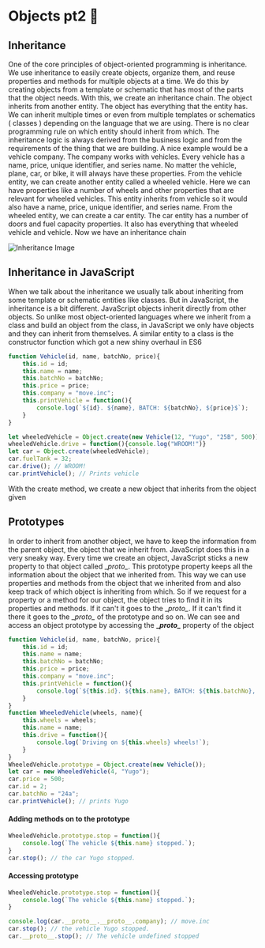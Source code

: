 # Objects pt2 🌰

## Inheritance
One of the core principles of object-oriented programming is inheritance.  We use inheritance to easily create objects, organize them, and reuse properties and methods for multiple objects at a time. We do this by creating objects from a template or schematic that has most of the parts that the object needs. With this, we create an inheritance chain. The object inherits from another entity. The object has everything that the entity has. We can inherit multiple times or even from multiple templates or schematics ( classes ) depending on the language that we are using. There is no clear programming rule on which entity should inherit from which. The inheritance logic is always derived from the business logic and from the requirements of the thing that we are building. A nice example would be a vehicle company. The company works with vehicles. Every vehicle has a name, price, unique identifier, and series name. No matter the vehicle, plane, car, or bike, it will always have these properties. From the vehicle entity, we can create another entity called a wheeled vehicle. Here we can have properties like a number of wheels and other properties that are relevant for wheeled vehicles. This entity inherits from vehicle so it would also have a name, price, unique identifier, and series name. From the wheeled entity, we can create a car entity. The car entity has a number of doors and fuel capacity properties. It also has everything that wheeled vehicle and vehicle. Now we have an inheritance chain

![Inheritance Image](https://raw.githubusercontent.com/sedc-codecademy/skwd9-04-ajs/main/Samples/inheritance.jpg?raw=true)

## Inheritance in JavaScript

When we talk about the inheritance we usually talk about inheriting from some template or schematic entities like classes. But in JavaScript, the inheritance is a bit different. JavaScript objects inherit directly from other objects. So unlike most object-oriented languages where we inherit from a class and build an object from the class, in JavaScript we only have objects and they can inherit from themselves. A similar entity to a class is the constructor function which got a new shiny overhaul in ES6

```javascript
function Vehicle(id, name, batchNo, price){
	this.id = id;
	this.name = name;
	this.batchNo = batchNo;
	this.price = price;
	this.company = "move.inc";
	this.printVehicle = function(){
		console.log(`${id}. ${name}, BATCH: ${batchNo}, ${price}$`);
	}
}

let wheeledVehicle = Object.create(new Vehicle(12, "Yugo", "25B", 500));
wheeledVehicle.drive = function(){console.log("WROOM!")}
let car = Object.create(wheeledVehicle);
car.fuelTank = 32;
car.drive(); // WROOM!
car.printVehicle(); // Prints vehicle
```

With the create method, we create a new object that inherits from the object given 

## Prototypes 

In order to inherit from another object, we have to keep the information from the parent object, the object that we inherit from. JavaScript does this in a very sneaky way. Every time we create an object, JavaScript sticks a new property to that object called \__proto\__. This prototype property keeps all the information about the object that we inherited from. This way we can use properties and methods from the object that we inherited from and also keep track of which object is inheriting from which. So if we request for a property or a method for our object, the object tries to find it in its properties and methods. If it can't it goes to the \__proto\__. If it can't find it there it goes to the \__proto\__ of the prototype and so on. We can see and access an object prototype by accessing the **\__proto\__** property of the object

```javascript
function Vehicle(id, name, batchNo, price){
	this.id = id;
	this.name = name;
	this.batchNo = batchNo;
	this.price = price;
	this.company = "move.inc";
	this.printVehicle = function(){
		console.log(`${this.id}. ${this.name}, BATCH: ${this.batchNo}, ${this.price}$`);
	}
}
function WheeledVehicle(wheels, name){
	this.wheels = wheels;
	this.name = name;
	this.drive = function(){
		console.log(`Driving on ${this.wheels} wheels!`);
	}
}
WheeledVehicle.prototype = Object.create(new Vehicle());
let car = new WheeledVehicle(4, "Yugo");
car.price = 500;
car.id = 2;
car.batchNo = "24a";
car.printVehicle(); // prints Yugo
```

#### Adding methods on to the prototype

```javascript
WheeledVehicle.prototype.stop = function(){
	console.log(`The vehicle ${this.name} stopped.`);
}
car.stop(); // the car Yugo stopped.
```

#### Accessing prototype

```javascript
WheeledVehicle.prototype.stop = function(){
	console.log(`The vehicle ${this.name} stopped.`);
}

console.log(car.__proto__.__proto__.company); // move.inc
car.stop(); // the vehicle Yugo stopped.
car.__proto__.stop(); // The vehicle undefined stopped
```

